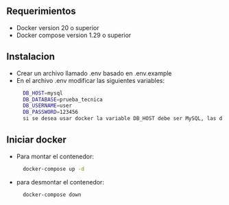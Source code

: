 ## Requerimientos

- Docker version 20 o superior
- Docker compose version 1.29 o superior

## Instalacion

- Crear un archivo llamado .env basado en .env.example
- En el archivo .env modificar las siguientes variables:
  ```sh
    DB_HOST=mysql
    DB_DATABASE=prueba_tecnica
    DB_USERNAME=user
    DB_PASSWORD=123456
    si se desea usar docker la variable DB_HOST debe ser MySQL, las demás variables pueden ser de acuerdo a su criterio 
    ```

## Iniciar docker
- Para montar el contenedor:
  ```sh
    docker-compose up -d 
    ```
- para desmontar el contenedor:
  ```sh
    docker-compose down 
    ```   
